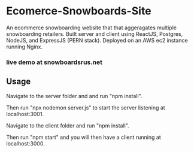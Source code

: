 # Ecomerce-Snowboards-Site
An ecommerce snowboarding website that that aggeragates multiple snowboarding retailers. Built server and client using ReactJS, Postgres, NodeJS, and ExpressJS (PERN stack). Deployed on an AWS ec2 instance running Nginx.

### live demo at snowboardsrus.net

## Usage
Navigate to the server folder and and run "npm install".

Then run "npx nodemon server.js" to start the server listening at localhost:3001.

Navigate to the client folder and run "npm install".

Then run "npm start" and you will then have a client running at localhost:3000.
